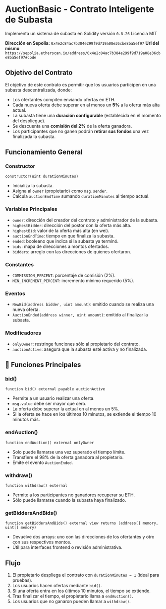 
# AuctionBasic - Contrato Inteligente de Subasta

Implementa un sistema de subasta en Solidity versión `0.8.26` Licencia MIT

**Dirección en Sepolia:** `0x4e2c84ac7b384e299f9d719a08e36cbe8ba5ef97`
**Url del mismo** `https://sepolia.etherscan.io/address/0x4e2c84ac7b384e299f9d719a08e36cbe8ba5ef97#code `

##  Objetivo del Contrato
El objetivo de este contrato es permitir que los usuarios participen en una subasta descentralizada, donde:
- Los ofertantes compiten enviando ofertas en ETH.
- Cada nueva oferta debe superar en al menos un **5%** a la oferta más alta actual.
- La subasta tiene una **duración configurable** (establecida en el momento del despliegue).
- Se descuenta una **comisión del 2%** de la oferta ganadora.
- Los participantes que no ganen podrán **retirar sus fondos** una vez finalizada la subasta.

##  Funcionamiento General
### Constructor
```solidity
constructor(uint durationMinutes)
```
- Inicializa la subasta.
- Asigna al `owner` (propietario) como `msg.sender`.
- Calcula `auctionEndTime` sumando `durationMinutes` al tiempo actual.

### Variables Principales
- `owner`: dirección del creador del contrato y administrador de la subasta.
- `highestBidder`: dirección del postor con la oferta más alta.
- `highestBid`: valor de la oferta más alta (en wei).
- `auctionEndTime`: tiempo en que finaliza la subasta.
- `ended`: booleano que indica si la subasta ya terminó.
- `bids`: mapa de direcciones a montos ofertados.
- `bidders`: arreglo con las direcciones de quienes ofertaron.

### Constantes
- `COMMISSION_PERCENT`: porcentaje de comisión (2%).
- `MIN_INCREMENT_PERCENT`: incremento mínimo requerido (5%).

### Eventos
- `NewBid(address bidder, uint amount)`: emitido cuando se realiza una nueva oferta.
- `AuctionEnded(address winner, uint amount)`: emitido al finalizar la subasta.

### Modificadores
- `onlyOwner`: restringe funciones sólo al propietario del contrato.
- `auctionActive`: asegura que la subasta esté activa y no finalizada.

## 🔹 Funciones Principales
### bid()
```solidity
function bid() external payable auctionActive
```
- Permite a un usuario realizar una oferta.
- `msg.value` debe ser mayor que cero.
- La oferta debe superar la actual en al menos un 5%.
- Si la oferta se hace en los últimos 10 minutos, se extiende el tiempo 10 minutos más.

### endAuction()
```solidity
function endAuction() external onlyOwner
```
- Solo puede llamarse una vez superado el tiempo límite.
- Transfiere el 98% de la oferta ganadora al propietario.
- Emite el evento `AuctionEnded`.

### withdraw()
```solidity
function withdraw() external
```
- Permite a los participantes no ganadores recuperar su ETH.
- Sólo puede llamarse cuando la subasta haya finalizado.

### getBiddersAndBids()
```solidity
function getBiddersAndBids() external view returns (address[] memory, uint[] memory)
```
- Devuelve dos arrays: uno con las direcciones de los ofertantes y otro con sus respectivos montos.
- Útil para interfaces frontend o revisión administrativa.

## Flujo 
1. El propietario despliega el contrato con `durationMinutes = 1` (ideal para pruebas).
2. Los usuarios hacen ofertas mediante `bid()`.
3. Si una oferta entra en los últimos 10 minutos, el tiempo se extiende.
4. Tras finalizar el tiempo, el propietario llama a `endAuction()`.
5. Los usuarios que no ganaron pueden llamar a `withdraw()`.

